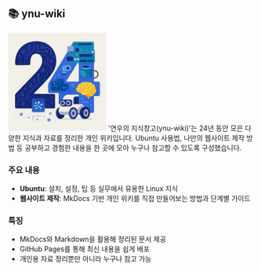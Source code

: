 ## 📚 ynu-wiki

<img src="./docs/images/24.png" alt="24" width="200"/>
'연우의 지식창고(ynu-wiki)'는 24년 동안 모은 다양한 지식과 자료를 정리한 개인 위키입니다.  
Ubuntu 사용법, 나만의 웹사이트 제작 방법 등 공부하고 경험한 내용을 한 곳에 모아 누구나 참고할 수 있도록 구성했습니다.

### 주요 내용
- **Ubuntu**: 설치, 설정, 팁 등 실무에서 유용한 Linux 지식
- **웹사이트 제작**: MkDocs 기반 개인 위키를 직접 만들어보는 방법과 단계별 가이드

### 특징
- MkDocs와 Markdown을 활용해 정리된 문서 제공
- GitHub Pages를 통해 최신 내용을 쉽게 배포
- 개인용 자료 정리뿐만 아니라 누구나 참고 가능

